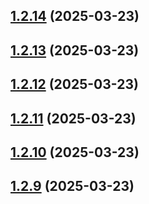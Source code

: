 ## [1.2.14](https://github.com/ElsiKora/NestJS-AWS-Parameter-Store-Config/compare/v1.2.13...v1.2.14) (2025-03-23)

## [1.2.13](https://github.com/ElsiKora/NestJS-AWS-Parameter-Store-Config/compare/v1.2.12...v1.2.13) (2025-03-23)

## [1.2.12](https://github.com/ElsiKora/NestJS-AWS-Parameter-Store-Config/compare/v1.2.11...v1.2.12) (2025-03-23)

## [1.2.11](https://github.com/ElsiKora/NestJS-AWS-Parameter-Store-Config/compare/v1.2.10...v1.2.11) (2025-03-23)

## [1.2.10](https://github.com/ElsiKora/NestJS-AWS-Parameter-Store-Config/compare/v1.2.9...v1.2.10) (2025-03-23)

## [1.2.9](https://github.com/ElsiKora/NestJS-AWS-Parameter-Store-Config/compare/v1.2.8...v1.2.9) (2025-03-23)
